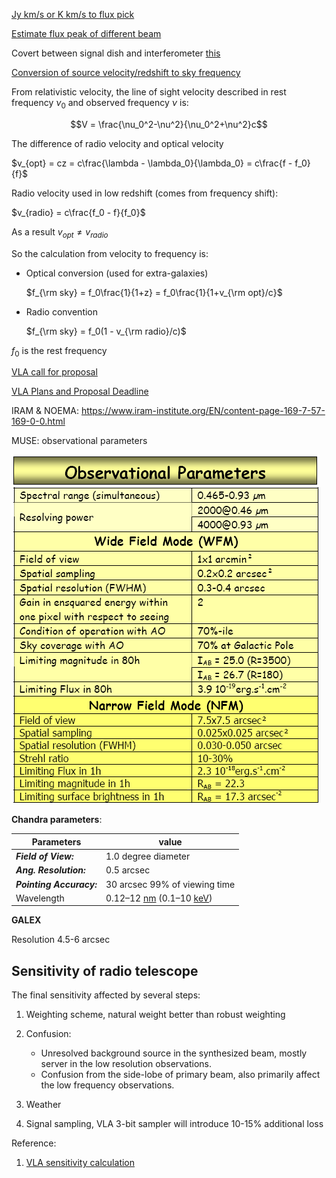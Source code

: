 [Jy km/s or K km/s to flux pick](https://help.almascience.org/index.php?/Knowledgebase/Article/View/287)

[Estimate flux peak of different beam](https://help.almascience.org/index.php?/Knowledgebase/Article/View/286/1/)

Covert between signal dish and interferometer [this](https://help.almascience.org/index.php?/Knowledgebase/Article/View/286/1/)



[Conversion of source velocity/redshift to sky frequency](https://www.iram.fr/IRAMFR/ARN/may95/node4.html)

From relativistic velocity, the line of sight velocity described in rest frequency $\nu_0$ and observed frequency $\nu$ is:

$$V = \frac{\nu_0^2-\nu^2}{\nu_0^2+\nu^2}c$$

The difference of radio velocity and optical velocity

$v_{opt} = cz = c\frac{\lambda - \lambda_0}{\lambda_0} = c\frac{f - f_0}{f}$

Radio velocity used in low redshift (comes from frequency shift):

$v_{radio} = c\frac{f_0 - f}{f_0}$

As a result $v_{opt} \neq v_{radio}$

So the calculation from velocity to frequency is:

- Optical conversion (used for extra-galaxies)

  $f_{\rm sky} = f_0\frac{1}{1+z} = f_0\frac{1}{1+v_{\rm opt}/c}$

- Radio convention

  $f_{\rm sky} = f_0(1 - v_{\rm radio}/c)$

$f_0$ is the rest frequency





[VLA call for proposal]( https://science.nrao.edu/observing/call-for-proposals)

[VLA Plans and Proposal Deadline](https://science.nrao.edu/facilities/vla/proposing/configpropdeadlines)



IRAM & NOEMA: https://www.iram-institute.org/EN/content-page-169-7-57-169-0-0.html





MUSE: observational parameters

![img](plan_observations.assets/muse_obs_param.png)

**Chandra parameters**:

| Parameters     |  value         |
| ------------------------ | ----------------------------- |
|  ***Field of View:***    |        1.0 degree diameter                        |
| ***Ang. Resolution:***   | 0.5 arcsec                    |
| ***Pointing Accuracy:*** | 30 arcsec 99% of viewing time |
| Wavelength | 0.12–12 [nm](https://en.wikipedia.org/wiki/Nanometre) (0.1–10 [keV](https://en.wikipedia.org/wiki/Kiloelectronvolt)) |



**GALEX**

Resolution 4.5-6 arcsec





## Sensitivity of radio telescope

The final sensitivity affected by several steps:

1. Weighting scheme, natural weight better than robust weighting

2. Confusion: 
   - Unresolved background source in the synthesized beam, mostly server in the low resolution observations.  
   - Confusion from the side-lobe of primary beam, also primarily affect the low frequency observations.

3. Weather
4. Signal sampling, VLA 3-bit sampler will introduce 10-15% additional loss

Reference:

1. [VLA sensitivity calculation](https://science.nrao.edu/facilities/vla/docs/manuals/oss/performance/sensitivity) 